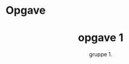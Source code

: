 # Opgave
<!DOCTYPE html>
<html>
<header>
 
<body>

<h1>opgave 1</h1>
<p>gruppe 1.</p>

</body>
</html>
